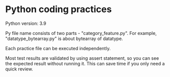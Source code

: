 # Python coding practices

Python version: 3.9

Py file name consists of two parts - "category_feature.py". For example, "datatype_bytearray.py" is about bytearray of datatype.

Each practice file can be executed independently.

Most test results are validated by using assert statement, so you can see the expected result without running it. This can save time if you only need a quick review.

